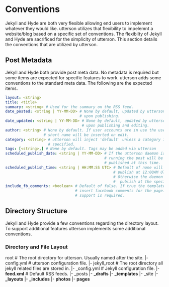 # Conventions
Jekyll and Hyde are both very flexible allowing end users to implement whatever
they would like. utterson utilizes that flexibility to impelemnt a website/blog
based on a specific set of conventions. The flexibilty of Jekyll and Hyde are 
sacrificed for the simplicity of utterson. This section details the conventions
that are utilized by utterson.

## Post Metadata
Jekyll and Hyde both provide post meta data. No metadata is required but some
items are expected for specific features to work. utterson adds some
conventions to the standard meta data. The following are the expected items.

```yaml
layout: <string>
title: <title>
summary: <string> # Used for the summary on the RSS feed.
date_posted: <string | YY-MM-DD> # None by default, updated by utterson 
								 # upon publishing.
date_updated: <string | YY-MM-DD> # None by default, updated by utterson 
								  # upon publishing and editing.
author: <string> # None by default. If user accounts are in use the user's 
				 # short name will be inserted on edit.
category: <string> # utterson will inject 'default' unless a category is 
                   # specified.
tags: [<string>,] # None by default. Tags may be added via utterson
scheduled_publish_date: <string | YY-MM-DD> # If the utterson daemon is 
											# running the post will be 
											# published at this time.
scheduled_publish_time: <string | HH:MM:SS UTC> # Default of none will 
												# publish at 12:00AM UTC. 
												# Otherwise the daemon will
												#  publish at the specified time.
include_fb_comments: <boolean> # Default of false. If true the template will
							   # insert facebook comments for the page. Template
							   # support is required.
```

## Directory Structure
Jekyll and Hyde provide a few conventions regarding the directory layout. To
support additional features utterson implements some additional conventions.

### Directory and File Layout

root # The root directory for utterson. Usually named after the site.
|- config.yml # utterson configuration file.
|- jekyll_root # The root directory all jekyll related files are stored in.
   |- _config.yml # Jekyll configuration file.
   |- **feed.xml** # Default RSS feeds.
   |- _posts
      |- **_drafts**
      |- **_templates**
   |- _site
   |- **_layouts**
   |- **_includes**
   |- **photos**
   |- **pages**
